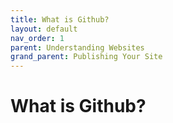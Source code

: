 ```yaml
---
title: What is Github?
layout: default
nav_order: 1
parent: Understanding Websites 
grand_parent: Publishing Your Site
---
```


# What is Github? 